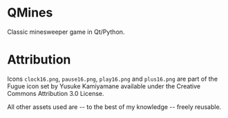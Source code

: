 # QMines

Classic minesweeper game in Qt/Python.

# Attribution

Icons `clock16.png`, `pause16.png`, `play16.png` and `plus16.png` are part of the Fugue icon set by Yusuke Kamiyamane available under the
Creative Commons Attribution 3.0 License.

All other assets used are -- to the best of my knowledge -- freely reusable.